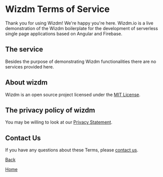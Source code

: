 # Wizdm Terms of Service

Thank you for using Wizdm! We're happy you're here. Wizdm.io is a live demonstration of the Wizdm boilerplate for the development of serverless single page applications based on Angular and Firebase.

## The service
Besides the purpose of demonstrating Wizdm functionalities there are no services provided here. 

## About wizdm
Wizdm is an open source project licensed under the [MIT License](license).
  
## The privacy policy of wizdm
You may be willing to look at our [Privacy Statement](privacy). 

## Contact Us
If you have any questions about these Terms, please [contact us](contact). 
 
[Back](back)

[Home](home)
